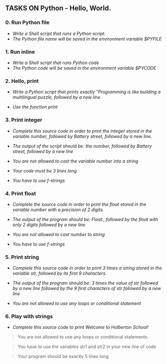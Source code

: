 ## TASKS ON Python - Hello, World.

### 0. Run Python file

* *Write a Shell script that runs a Python script.*
* *The Python file name will be saved in the environment variable $PYFILE*

### 1. Run inline

* *Write a Shell script that runs Python code*
* *The Python code will be saved in the environment variable $PYCODE* 

### 2. Hello, print

* *Write a Python script that prints exactly "Programming is like building a multilingual puzzle, followed by a new line.*

* *Use the function print*

### 3. Print integer

* *Complete this source code in order to print the integer stored in the variable number, followed by Battery street, followed by a new line.*

* *The output of the script should be:
the number, followed by Battery street,
followed by a new line*

* *You are not allowed to cast the variable number into a string*

* *Your code must be 3 lines long*

* *You have to use f-strings*

### 4. Print float

* *Complete the source code in order to print the float stored in the variable number with a precision of 2 digits.*

* *The output of the program should be:
Float:, followed by the float with only 2 digits
followed by a new line*

* *You are not allowed to cast number to string*

* *You have to use f-strings*

### 5. Print string

* *Complete this source code in order to print 3 times a string stored in the variable str, followed by its first 9 characters.*

* *The output of the program should be:
3 times the value of str
followed by a new line
followed by the 9 first characters of str
followed by a new line*

* *You are not allowed to use any loops or conditional statement*

### 6. Play with strings

* *Complete this source code to print Welcome to Holberton School!*

> You are not allowed to use any loops or conditional statements.

> You have to use the variables str1 and str2 in your new line of code

> Your program should be exactly 5 lines long
